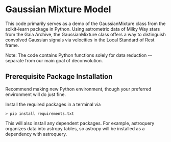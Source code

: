 # Gaussian Mixture Model
This code primarily serves as a demo of the GaussianMixture class from the scikit-learn package in Python. Using astrometric data of Milky Way stars from the Gaia Archive, the GaussianMixture class offers a way to distinguish convolved Gaussian signals via velocities in the Local Standard of Rest frame.

Note: The code contains Python functions solely for data reduction -- separate from our main goal of deconvolution.

## Prerequisite Package Installation
Recommend making new Python environment, though your preferred environment will do just fine.

Install the required packages in a terminal via
```
> pip install requirements.txt
```
This will also install any dependent packages. For example, astroquery organizes data into astropy tables, so astropy will be installed as a dependency with astroquery.
